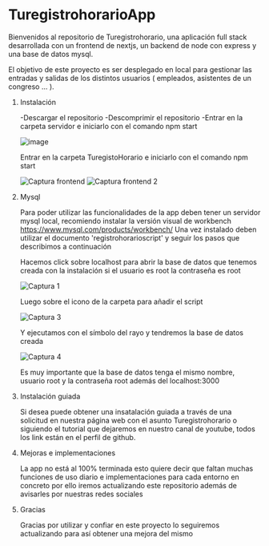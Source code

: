 # TuregistrohorarioApp

Bienvenidos al repositorio de Turegistrohorario, una aplicación full stack desarrollada con un frontend de nextjs, un backend de node con express y una base de datos mysql.

El objetivo de este proyecto es ser desplegado en local para gestionar las entradas y salidas de los distintos usuarios ( empleados, asistentes de un congreso ... ).

1. Instalación

   -Descargar el repositorio
   -Descomprimir el repositorio
   -Entrar en la carpeta servidor e iniciarlo con el comando npm start
   
   ![image](https://github.com/Juniorwebprogrammer/Registro_Horario/assets/95927731/834a49e8-3b6a-4599-ba98-64febe64c767)
   
   Entrar en la carpeta TuregistoHorario e iniciarlo con el comando npm start
   
   ![Captura frontend](https://github.com/Juniorwebprogrammer/Registro_Horario/assets/95927731/2b9ede1f-449b-4f70-838f-4fef4968e65b)
   ![Captura frontend 2](https://github.com/Juniorwebprogrammer/Registro_Horario/assets/95927731/3e6b0ede-2824-41ee-8833-846107d58e48)

3. Mysql

   Para poder utilizar las funcionalidades de la app deben tener un servidor mysql local, recomiendo instalar la versión visual de workbench https://www.mysql.com/products/workbench/
   Una vez instalado deben utilizar el documento 'registrohorarioscript' y seguir los pasos que describimos a continuación

    Hacemos click sobre localhost para abrir la base de datos que tenemos creada con la instalación si el usuario es root la contraseña es root

   ![Captura 1](https://github.com/Juniorwebprogrammer/Registro_Horario/assets/95927731/36d028d3-512f-4ba9-aa52-44507c1e27e6)


   Luego sobre el icono de la carpeta para añadir el script

   ![Captura 3](https://github.com/Juniorwebprogrammer/Registro_Horario/assets/95927731/fdded9ee-15db-45cc-bcc9-e74a7101ad79)



   Y ejecutamos con el símbolo del rayo y tendremos la base de datos creada

   ![Captura 4](https://github.com/Juniorwebprogrammer/Registro_Horario/assets/95927731/745b6438-be91-4292-932e-1efa8d9dcdf5)



   Es muy importante que la base de datos tenga el mismo nombre, usuario root y la contraseña root además del localhost:3000

4. Instalación guiada

   Si desea puede obtener una insatalación guiada a través de una solicitud en nuestra página web con el asunto Turegistrohorario o siguiendo el tutorial que dejaremos en nuestro canal de youtube, todos los link están en el perfil de github.

5. Mejoras e implementaciones

   La app no está al 100% terminada esto quiere decir que faltan muchas funciones de uso diario e implementaciones para cada entorno en concreto por ello iremos actualizando este repositorio además de avisarles por nuestras redes sociales

6. Gracias

   Gracias por utilizar y confiar en este proyecto lo seguiremos actualizando para así obtener una mejora del mismo
   


   

  


  

